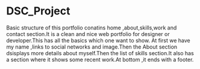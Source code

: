 # DSC_Project
Basic structure of this portfolio conatins home ,about,skills,work and contact section.It is a clean and nice web portfolio for designer or developer.This has all the basics which one want to show. At first we have my name ,links to social networks and image.Then the About section dsisplays more details about myself.Then the list of skills section.It also has a section where it shows some recent work.At bottom ,it ends with a footer.
